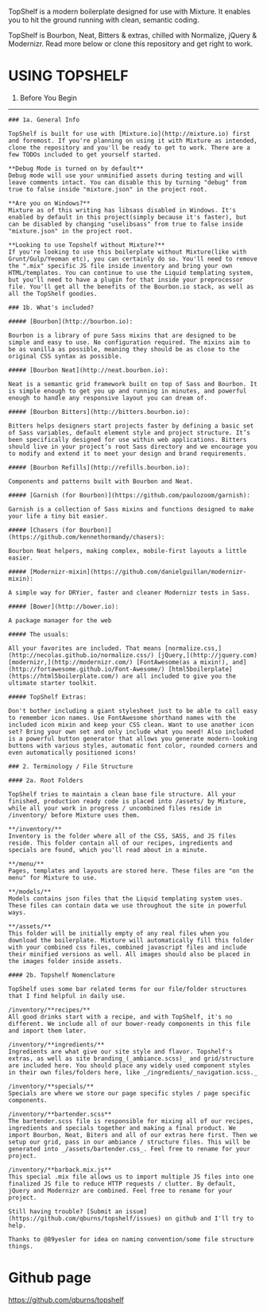 TopShelf is a modern boilerplate designed for use with Mixture. It enables you to hit the ground running with clean, semantic coding.

TopShelf is Bourbon, Neat, Bitters & extras, chilled with Normalize, jQuery & Modernizr. Read more below or clone this repository and get right to work.

USING TOPSHELF
==============

1. Before You Begin
-------------------

    ### 1a. General Info

    TopShelf is built for use with [Mixture.io](http://mixture.io) first and foremost. If you're planning on using it with Mixture as intended, clone the repository and you'll be ready to get to work. There are a few TODOs included to get yourself started.

    **Debug Mode is turned on by default**
    Debug mode will use your unminified assets during testing and will leave comments intact. You can disable this by turning "debug" from true to false inside "mixture.json" in the project root.

    **Are you on Windows?**
    Mixture as of this writing has libsass disabled in Windows. It's enabled by default in this project(simply because it's faster), but can be disabled by changing "uselibsass" from true to false inside "mixture.json" in the project root.

    **Looking to use Topshelf without Mixture?**
    If you're looking to use this boilerplate without Mixture(like with Grunt/Gulp/Yeoman etc), you can certainly do so. You'll need to remove the ".mix" specific JS file inside inventory and bring your own HTML/templates. You can continue to use the Liquid templating system, but you'll need to have a plugin for that inside your preprocessor file. You'll get all the benefits of the Bourbon.io stack, as well as all the TopShelf goodies.

    ### 1b. What's included?

    ##### [Bourbon](http://bourbon.io):

    Bourbon is a library of pure Sass mixins that are designed to be simple and easy to use. No configuration required. The mixins aim to be as vanilla as possible, meaning they should be as close to the original CSS syntax as possible.

    ##### [Bourbon Neat](http://neat.bourbon.io):

    Neat is a semantic grid framework built on top of Sass and Bourbon. It is simple enough to get you up and running in minutes, and powerful enough to handle any responsive layout you can dream of.

    ##### [Bourbon Bitters](http://bitters.bourbon.io):

    Bitters helps designers start projects faster by defining a basic set of Sass variables, default element style and project structure. It’s been specifically designed for use within web applications. Bitters should live in your project’s root Sass directory and we encourage you to modify and extend it to meet your design and brand requirements.

    ##### [Bourbon Refills](http://refills.bourbon.io):

    Components and patterns built with Bourbon and Neat.

    ##### [Garnish (for Bourbon)](https://github.com/paulozoom/garnish):

    Garnish is a collection of Sass mixins and functions designed to make your life a tiny bit easier.

    ##### [Chasers (for Bourbon)](https://github.com/kennethormandy/chasers):

    Bourbon Neat helpers, making complex, mobile-first layouts a little easier.

    ##### [Modernizr-mixin](https://github.com/danielguillan/modernizr-mixin):

    A simple way for DRYier, faster and cleaner Modernizr tests in Sass.

    ##### [Bower](http://bower.io):

    A package manager for the web

    ##### The usuals:

    All your favorites are included. That means [normalize.css,](http://necolas.github.io/normalize.css/) [jQuery,](http://jquery.com) [modernizr,](http://modernizr.com/) [FontAwesome(as a mixin!), and](http://fortawesome.github.io/Font-Awesome/) [html5boilerplate](https://html5boilerplate.com/) are all included to give you the ultimate starter toolkit.

    ##### TopShelf Extras:

    Don't bother including a giant stylesheet just to be able to call easy to remember icon names. Use FontAwesome shorthand names with the included icon mixin and keep your CSS clean. Want to use another icon set? Bring your own set and only include what you need! Also included is a powerful button generator that allows you generate modern-looking buttons with various styles, automatic font color, rounded corners and even automatically positioned icons!

    ### 2. Terminology / File Structure

    #### 2a. Root Folders

    TopShelf tries to maintain a clean base file structure. All your finished, production ready code is placed into /assets/ by Mixture, while all your work in progress / uncombined files reside in /inventory/ before Mixture uses them.

    **/inventory/**
    Inventory is the folder where all of the CSS, SASS, and JS files reside. This folder contain all of our recipes, ingredients and specials are found, which you'll read about in a minute.

    **/menu/**
    Pages, templates and layouts are stored here. These files are "on the menu" for Mixture to use.

    **/models/**
    Models contains json files that the Liquid templating system uses. These files can contain data we use throughout the site in powerful ways.

    **/assets/**
    This folder will be initially empty of any real files when you download the boilerplate. Mixture will automatically fill this folder with your combined css files, combined javascript files and include their minified versions as well. All images should also be placed in the images folder inside assets.

    #### 2b. Topshelf Nomenclature

    TopShelf uses some bar related terms for our file/folder structures that I find helpful in daily use.

    /inventory/**recipes/**
    All good drinks start with a recipe, and with TopShelf, it's no different. We include all of our bower-ready components in this file and import them later.

    /inventory/**ingredients/**
    Ingredients are what give our site style and flavor. Topshelf's extras, as well as site branding_(_ambiance.scss)_ and grid/structure are included here. You should place any widely used component styles in their own files/folders here, like _/ingredients/_navigation.scss._

    /inventory/**specials/**
    Specials are where we store our page specific styles / page specific components.

    /inventory/**bartender.scss**
    The bartender.scss file is responsible for mixing all of our recipes, ingredients and specials together and making a final product. We import Bourbon, Neat, Biters and all of our extras here first. Then we setup our grid, pass in our ambiance / structure files. This will be generated into _/assets/bartender.css_. Feel free to rename for your project.

    /inventory/**barback.mix.js**
    This special .mix file allows us to import multiple JS files into one finalized JS file to reduce HTTP requests / clutter. By default, jQuery and Modernizr are combined. Feel free to rename for your project.

    Still having trouble? [Submit an issue](https://github.com/qburns/topshelf/issues) on github and I'll try to help.

    Thanks to @89yesler for idea on naming convention/some file structure things.


# Github page
https://github.com/qburns/topshelf


